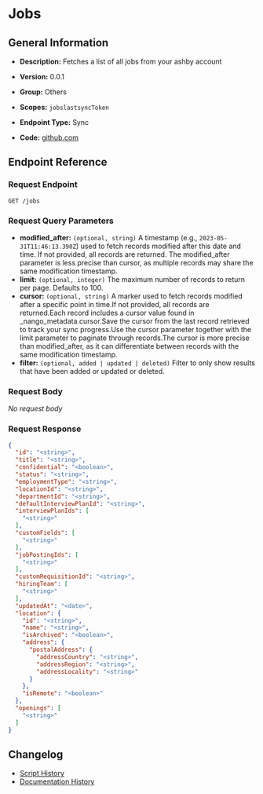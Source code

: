 # Jobs

## General Information

- **Description:** Fetches a list of all jobs from your ashby account

- **Version:** 0.0.1
- **Group:** Others
- **Scopes:** `jobslastsyncToken`
- **Endpoint Type:** Sync
- **Code:** [github.com](https://github.com/NangoHQ/integration-templates/tree/main/integrations/ashby/syncs/jobs.ts)


## Endpoint Reference

### Request Endpoint

`GET /jobs`

### Request Query Parameters

- **modified_after:** `(optional, string)` A timestamp (e.g., `2023-05-31T11:46:13.390Z`) used to fetch records modified after this date and time. If not provided, all records are returned. The modified_after parameter is less precise than cursor, as multiple records may share the same modification timestamp.
- **limit:** `(optional, integer)` The maximum number of records to return per page. Defaults to 100.
- **cursor:** `(optional, string)` A marker used to fetch records modified after a specific point in time.If not provided, all records are returned.Each record includes a cursor value found in _nango_metadata.cursor.Save the cursor from the last record retrieved to track your sync progress.Use the cursor parameter together with the limit parameter to paginate through records.The cursor is more precise than modified_after, as it can differentiate between records with the same modification timestamp.
- **filter:** `(optional, added | updated | deleted)` Filter to only show results that have been added or updated or deleted.

### Request Body

_No request body_

### Request Response

```json
{
  "id": "<string>",
  "title": "<string>",
  "confidential": "<boolean>",
  "status": "<string>",
  "employmentType": "<string>",
  "locationId": "<string>",
  "departmentId": "<string>",
  "defaultInterviewPlanId": "<string>",
  "interviewPlanIds": [
    "<string>"
  ],
  "customFields": [
    "<string>"
  ],
  "jobPostingIds": [
    "<string>"
  ],
  "customRequisitionId": "<string>",
  "hiringTeam": [
    "<string>"
  ],
  "updatedAt": "<date>",
  "location": {
    "id": "<string>",
    "name": "<string>",
    "isArchived": "<boolean>",
    "address": {
      "postalAddress": {
        "addressCountry": "<string>",
        "addressRegion": "<string>",
        "addressLocality": "<string>"
      }
    },
    "isRemote": "<boolean>"
  },
  "openings": [
    "<string>"
  ]
}
```

## Changelog

- [Script History](https://github.com/NangoHQ/integration-templates/commits/main/integrations/ashby/syncs/jobs.ts)
- [Documentation History](https://github.com/NangoHQ/integration-templates/commits/main/integrations/ashby/syncs/jobs.md)

<!-- END  GENERATED CONTENT -->


